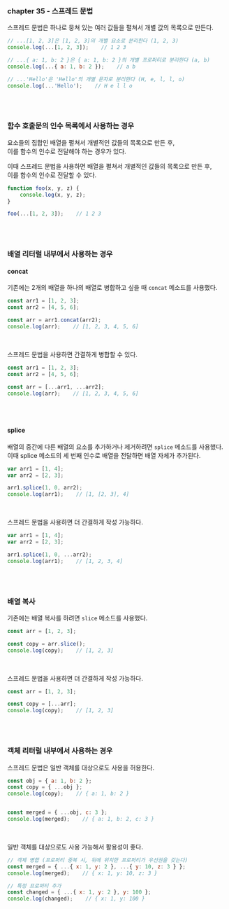 ### chapter 35 - 스프레드 문법
스프레드 문법은 하나로 뭉쳐 있는 여러 값들을 펼쳐서 개별 값의 목록으로 만든다.

``` js
// ...[1, 2, 3]은 [1, 2, 3]의 개별 요소로 분리한다 (1, 2, 3)
console.log(...[1, 2, 3]);    // 1 2 3

// ...{ a: 1, b: 2 }은 { a: 1, b: 2 }의 개별 프로퍼티로 분리한다 (a, b)
console.log(...{ a: 1, b: 2 });    // a b

// ...'Hello'은 'Hello'의 개별 문자로 분리한다 (H, e, l, l, o)
console.log(...'Hello');    // H e l l o
```

<br><br>

### 함수 호출문의 인수 목록에서 사용하는 경우
요소들의 집합인 배열을 펼쳐서 개별적인 값들의 목록으로 만든 후,  
이를 함수의 인수로 전달해야 하는 경우가 있다.

이때 스프레드 문법을 사용하면 배열을 펼쳐서 개별적인 값들의 목록으로 만든 후,  
이를 함수의 인수로 전달할 수 있다.

``` js
function foo(x, y, z) {
    console.log(x, y, z);
}

foo(...[1, 2, 3]);    // 1 2 3
```

<br><br>

### 배열 리터럴 내부에서 사용하는 경우
#### concat
기존에는 2개의 배열을 하나의 배열로 병합하고 싶을 때 `concat` 메소드를 사용했다.

``` js
const arr1 = [1, 2, 3];
const arr2 = [4, 5, 6];

const arr = arr1.concat(arr2);
console.log(arr);    // [1, 2, 3, 4, 5, 6]
```

<br>

스프레드 문법을 사용하면 간결하게 병합할 수 있다.

``` js
const arr1 = [1, 2, 3];
const arr2 = [4, 5, 6];

const arr = [...arr1, ...arr2];
console.log(arr);    // [1, 2, 3, 4, 5, 6]
```

<br><br>

#### splice
배열의 중간에 다른 배열의 요소를 추가하거나 제거하려면 `splice` 메소드를 사용했다.  
이때 splice 메소드의 세 번째 인수로 배열을 전달하면 배열 자체가 추가된다.


``` js
var arr1 = [1, 4];
var arr2 = [2, 3];

arr1.splice(1, 0, arr2);
console.log(arr1);    // [1, [2, 3], 4]
```

<br>

스프레드 문법을 사용하면 더 간결하게 작성 가능하다.

``` js
var arr1 = [1, 4];
var arr2 = [2, 3];

arr1.splice(1, 0, ...arr2);
console.log(arr1);    // [1, 2, 3, 4]
```


<br><br>

### 배열 복사
기존에는 배열 복사를 하려면 `slice` 메소드를 사용했다.

``` js
const arr = [1, 2, 3];

const copy = arr.slice();
console.log(copy);    // [1, 2, 3]
```

<br>

스프레드 문법을 사용하면 더 간결하게 작성 가능하다.

``` js
const arr = [1, 2, 3];

const copy = [...arr];
console.log(copy);    // [1, 2, 3]
```


<br><br>

### 객체 리터럴 내부에서 사용하는 경우

스프레드 문법은 일반 객체를 대상으로도 사용을 허용한다.

``` js
const obj = { a: 1, b: 2 };
const copy = { ...obj };
console.log(copy);    // { a: 1, b: 2 }


const merged = { ...obj, c: 3 };
console.log(merged);    // { a: 1, b: 2, c: 3 }
```

<br>

일반 객체를 대상으로도 사용 가능해서 활용성이 좋다.

``` js
// 객체 병합 (프로퍼티 중복 시, 뒤에 위치한 프로퍼티가 우선권을 갖는다)
const merged = { ...{ x: 1, y: 2 }, ...{ y: 10, z: 3 } };
console.log(merged);    // { x: 1, y: 10, z: 3 }

// 특정 프로퍼티 추가
const changed = { ...{ x: 1, y: 2 }, y: 100 };
console.log(changed);    // { x: 1, y: 100 }
```




